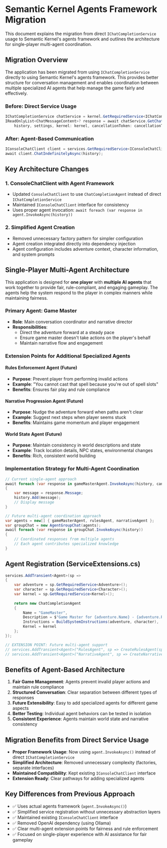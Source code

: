# Semantic Kernel Agents Framework Migration

This document explains the migration from direct `IChatCompletionService` usage to Semantic Kernel's agents framework and outlines the architecture for single-player multi-agent coordination.

## Migration Overview

The application has been migrated from using `IChatCompletionService` directly to using Semantic Kernel's agents framework. This provides better structure for conversation management and enables coordination between multiple specialized AI agents that help manage the game fairly and effectively.

### Before: Direct Service Usage
```csharp
IChatCompletionService chatService = kernel.GetRequiredService<IChatCompletionService>();
IReadOnlyList<ChatMessageContent>? response = await chatService.GetChatMessageContentsAsync(
    history, settings, kernel: kernel, cancellationToken: cancellationToken);
```

### After: Agent-Based Communication
```csharp
IConsoleChatClient client = services.GetRequiredService<IConsoleChatClient>();
await client.ChatIndefinitelyAsync(history);
```

## Key Architecture Changes

### 1. ConsoleChatClient with Agent Framework
- Updated `ConsoleChatClient` to use `ChatCompletionAgent` instead of direct `IChatCompletionService`
- Maintained `IConsoleChatClient` interface for consistency
- Uses proper agent invocation: `await foreach (var response in agent.InvokeAsync(history))`

### 2. Simplified Agent Creation
- Removed unnecessary factory pattern for simpler configuration
- Agent creation integrated directly into dependency injection
- Agent configuration includes adventure context, character information, and system prompts

## Single-Player Multi-Agent Architecture

This application is designed for **one player** with **multiple AI agents** that work together to provide fair, rule-compliant, and engaging gameplay. The agents help the system respond to the player in complex manners while maintaining fairness.

### Primary Agent: Game Master
- **Role**: Main conversation coordinator and narrative director
- **Responsibilities**: 
  - Direct the adventure forward at a steady pace
  - Ensure game master doesn't take actions on the player's behalf
  - Maintain narrative flow and engagement

### Extension Points for Additional Specialized Agents

#### Rules Enforcement Agent (Future)
- **Purpose**: Prevent player from performing invalid actions
- **Example**: "You cannot cast that spell because you're out of spell slots"
- **Benefits**: Ensures fair play and rule compliance

#### Narrative Progression Agent (Future)  
- **Purpose**: Nudge the adventure forward when paths aren't clear
- **Example**: Suggest next steps when player seems stuck
- **Benefits**: Maintains game momentum and player engagement

#### World State Agent (Future)
- **Purpose**: Maintain consistency in world descriptions and state
- **Example**: Track location details, NPC states, environmental changes
- **Benefits**: Rich, consistent world building

### Implementation Strategy for Multi-Agent Coordination

```csharp
// Current single-agent approach
await foreach (var response in gameMasterAgent.InvokeAsync(history, cancellationToken))
{
    var message = response.Message;
    history.Add(message);
    // Display message
}

// Future multi-agent coordination approach
var agents = new[] { gameMasterAgent, rulesAgent, narrativeAgent };
var groupChat = new AgentGroupChat(agents);
await foreach (var response in groupChat.InvokeAsync(history))
{
    // Coordinated responses from multiple agents
    // Each agent contributes specialized knowledge
}
```

## Agent Registration (ServiceExtensions.cs)

```csharp
services.AddTransient<Agent>(sp =>
{
    var adventure = sp.GetRequiredService<Adventure>();
    var character = sp.GetRequiredService<Character>();
    var kernel = sp.GetRequiredService<Kernel>();
    
    return new ChatCompletionAgent
    {
        Name = "GameMaster",
        Description = $"Game Master for {adventure.Name} - {adventure.Ruleset} adventure",
        Instructions = BuildSystemInstructions(adventure, character),
        Kernel = kernel
    };
});

// EXTENSION POINT: Future multi-agent support
// services.AddTransient<Agent>("RulesAgent", sp => CreateRulesAgent(sp));
// services.AddTransient<Agent>("NarrativeAgent", sp => CreateNarrativeAgent(sp));
```

## Benefits of Agent-Based Architecture

1. **Fair Game Management**: Agents prevent invalid player actions and maintain rule compliance
2. **Structured Conversation**: Clear separation between different types of responses
3. **Future Extensibility**: Easy to add specialized agents for different game aspects
4. **Better Testing**: Individual agent behaviors can be tested in isolation
5. **Consistent Experience**: Agents maintain world state and narrative consistency

## Migration Benefits from Direct Service Usage

- **Proper Framework Usage**: Now using `agent.InvokeAsync()` instead of direct `IChatCompletionService`
- **Simplified Architecture**: Removed unnecessary complexity (factories, separate interfaces)
- **Maintained Compatibility**: Kept existing `IConsoleChatClient` interface
- **Extension Ready**: Clear pathways for adding specialized agents

## Key Differences from Previous Approach

- ✅ Uses actual agents framework (`agent.InvokeAsync()`)
- ✅ Simplified service registration without unnecessary abstraction layers
- ✅ Maintained existing `IConsoleChatClient` interface
- ✅ Removed OpenAI dependency (using Ollama)
- ✅ Clear multi-agent extension points for fairness and rule enforcement
- ✅ Focused on single-player experience with AI assistance for fair gameplay